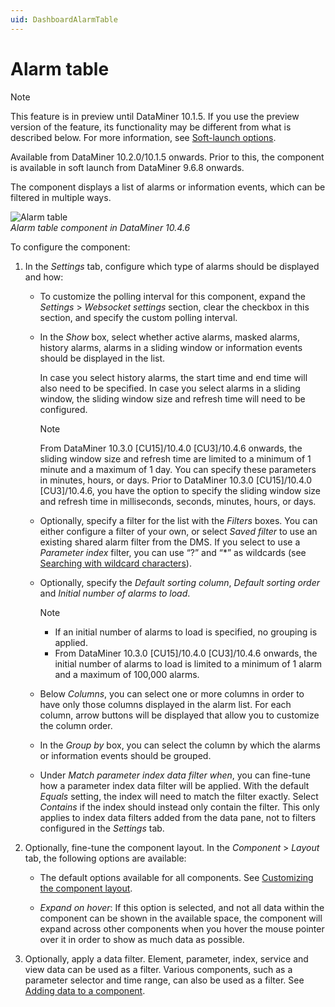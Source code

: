 ```yaml
---
uid: DashboardAlarmTable
---
```


# Alarm table

> [!NOTE]
> This feature is in preview until DataMiner 10.1.5. If you use the preview version of the feature, its functionality may be different from what is described below. For more information, see [Soft-launch options](xref:SoftLaunchOptions).

Available from DataMiner 10.2.0/10.1.5 onwards. Prior to this, the component is available in soft launch from DataMiner 9.6.8 onwards.

The component displays a list of alarms or information events, which can be filtered in multiple ways.

![Alarm table](~/user-guide/images/Alarm_Table.png)<br>*Alarm table component in DataMiner 10.4.6*

To configure the component:

1. In the *Settings* tab, configure which type of alarms should be displayed and how:

   - To customize the polling interval for this component, expand the *Settings* \> *Websocket settings* section, clear the checkbox in this section, and specify the custom polling interval.

   - In the *Show* box, select whether active alarms, masked alarms, history alarms, alarms in a sliding window or information events should be displayed in the list.

     In case you select history alarms, the start time and end time will also need to be specified. In case you select alarms in a sliding window, the sliding window size and refresh time will need to be configured.

     > [!NOTE]
     > From DataMiner 10.3.0 [CU15]/10.4.0 [CU3]/10.4.6 onwards<!--RN 39484-->, the sliding window size and refresh time are limited to a minimum of 1 minute and a maximum of 1 day. You can specify these parameters in minutes, hours, or days. Prior to DataMiner 10.3.0 [CU15]/10.4.0 [CU3]/10.4.6, you have the option to specify the sliding window size and refresh time in milliseconds, seconds, minutes, hours, or days.

   - Optionally, specify a filter for the list with the *Filters* boxes. You can either configure a filter of your own, or select *Saved filter* to use an existing shared alarm filter from the DMS. If you select to use a *Parameter index* filter, you can use “?” and “\*” as wildcards (see [Searching with wildcard characters](xref:Searching_in_DataMiner_Cube#searching-with-wildcard-characters)).

   - Optionally, specify the *Default sorting column*, *Default sorting order* and *Initial number of alarms to load*.

     > [!NOTE]
     >
     > - If an initial number of alarms to load is specified, no grouping is applied.
     > - From DataMiner 10.3.0 [CU15]/10.4.0 [CU3]/10.4.6 onwards<!--RN 39484-->, the initial number of alarms to load is limited to a minimum of 1 alarm and a maximum of 100,000 alarms.

   - Below *Columns*, you can select one or more columns in order to have only those columns displayed in the alarm list. For each column, arrow buttons will be displayed that allow you to customize the column order.

   - In the *Group by* box, you can select the column by which the alarms or information events should be grouped.

   - Under *Match parameter index data filter when*, you can fine-tune how a parameter index data filter will be applied. With the default *Equals* setting, the index will need to match the filter exactly. Select *Contains* if the index should instead only contain the filter. This only applies to index data filters added from the data pane, not to filters configured in the *Settings* tab.

1. Optionally, fine-tune the component layout. In the *Component* > *Layout* tab, the following options are available:

   - The default options available for all components. See [Customizing the component layout](xref:Customize_Component_Layout).

   - *Expand on hover*: If this option is selected, and not all data within the component can be shown in the available space, the component will expand across other components when you hover the mouse pointer over it in order to show as much data as possible.

1. Optionally, apply a data filter. Element, parameter, index, service and view data can be used as a filter. Various components, such as a parameter selector and time range, can also be used as a filter. See [Adding data to a component](xref:Adding_data_to_component).
